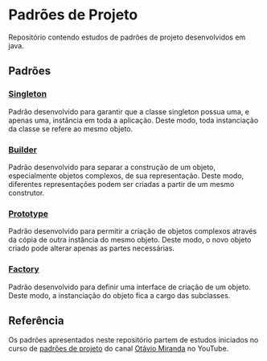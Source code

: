 # Padrões de Projeto

Repositório contendo estudos de padrões de projeto desenvolvidos em java.



## Padrões

### [Singleton](singleton/README.md)

Padrão desenvolvido para garantir que a classe singleton possua uma, e apenas uma, instância em toda a aplicação. Deste modo, toda instanciação da classe se refere ao mesmo objeto.

### [Builder](builder/README.md)

Padrão desenvolvido para separar a construção de um objeto, especialmente objetos complexos, de sua representação. Deste modo, diferentes representações podem ser criadas a partir de um mesmo construtor.

### [Prototype](prototype/README.md)

Padrão desenvolvido para permitir a criação de objetos complexos através da cópia de outra instância do mesmo objeto. Deste modo, o novo objeto criado pode alterar apenas as partes necessárias.

### [Factory](factory/README.md)

Padrão desenvolvido para definir uma interface de criação de um objeto. Deste modo, a instanciação do objeto fica a cargo das subclasses.



## Referência

Os padrões apresentados neste repositório partem de estudos iniciados no curso de [padrões de projeto](https://www.youtube.com/playlist?list=PLbIBj8vQhvm0VY5YrMrafWaQY2EnJ3j8H) do canal [Otávio Miranda](https://www.youtube.com/c/Ot%C3%A1vioMiranda) no YouTube.
